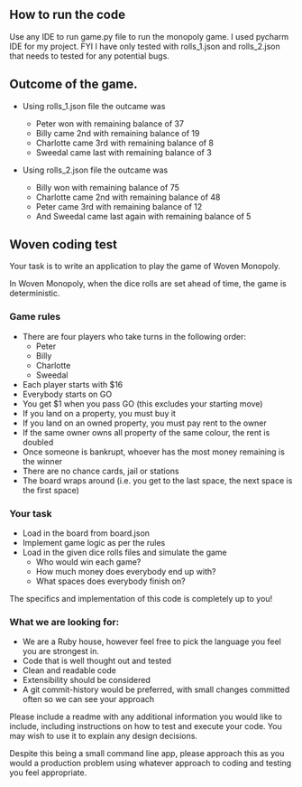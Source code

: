 ## How to run the code
Use any IDE to run game.py file to run the monopoly game. I used pycharm IDE for my project. FYI I have only tested with rolls_1.json and rolls_2.json that needs to tested for any potential bugs.

## Outcome of the game.
* Using rolls_1.json file the outcame was 
  * Peter won with remaining balance of 37
  * Billy came 2nd with remaining balance of 19
  * Charlotte came 3rd with remaining balance of 8
  * Sweedal came last with remaining balance of 3
  
* Using rolls_2.json file the outcame was
  * Billy won with remaining balance of 75
  * Charlotte came 2nd with remaining balance of 48
  * Peter came 3rd with remaining balance of 12
  * And Sweedal came last again with remaining balance of 5

## Woven coding test

Your task is to write an application to play the game of Woven Monopoly.

In Woven Monopoly, when the dice rolls are set ahead of time, the game is deterministic.

### Game rules
* There are four players who take turns in the following order:
  * Peter
  * Billy
  * Charlotte
  * Sweedal
* Each player starts with $16
* Everybody starts on GO
* You get $1 when you pass GO (this excludes your starting move)
* If you land on a property, you must buy it
* If you land on an owned property, you must pay rent to the owner
* If the same owner owns all property of the same colour, the rent is doubled
* Once someone is bankrupt, whoever has the most money remaining is the winner
* There are no chance cards, jail or stations
* The board wraps around (i.e. you get to the last space, the next space is the first space)


### Your task
* Load in the board from board.json
* Implement game logic as per the rules
* Load in the given dice rolls files and simulate the game
  * Who would win each game?
  * How much money does everybody end up with?
  * What spaces does everybody finish on?


The specifics and implementation of this code is completely up to you!

### What we are looking for:
* We are a Ruby house, however feel free to pick the language you feel you are strongest in.
* Code that is well thought out and tested
* Clean and readable code
* Extensibility should be considered
* A git commit-history would be preferred, with small changes committed often so we can see your approach

Please include a readme with any additional information you would like to include, including instructions on how to test and execute your code.  You may wish to use it to explain any design decisions.

Despite this being a small command line app, please approach this as you would a production problem using whatever approach to coding and testing you feel appropriate.
